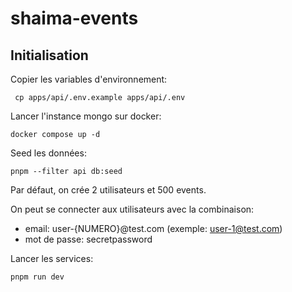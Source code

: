 # shaima-events

## Initialisation

Copier les variables d'environnement:
```
 cp apps/api/.env.example apps/api/.env
```

Lancer l'instance mongo sur docker:
```
docker compose up -d
```

Seed les données:
```
pnpm --filter api db:seed
```

Par défaut, on crée 2 utilisateurs et 500 events. 

On peut se connecter aux utilisateurs avec la combinaison:
- email: user-{NUMERO}@test.com (exemple: user-1@test.com)
- mot de passe: secretpassword

Lancer les services:
```
pnpm run dev
```